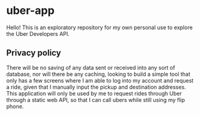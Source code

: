 # uber-app

Hello! This is an exploratory repository for my own personal use to explore the Uber Developers API.

## Privacy policy
There will be no saving of any data sent or received into any sort of database, nor will there be any caching, looking to build a simple tool
that only has a few screens where I am able to log into my account and request a ride, given that I manually input the pickup and destination
addresses. This application will only be used by me to request rides through Uber through a static web API, so that I can call ubers while still
using my flip phone.
